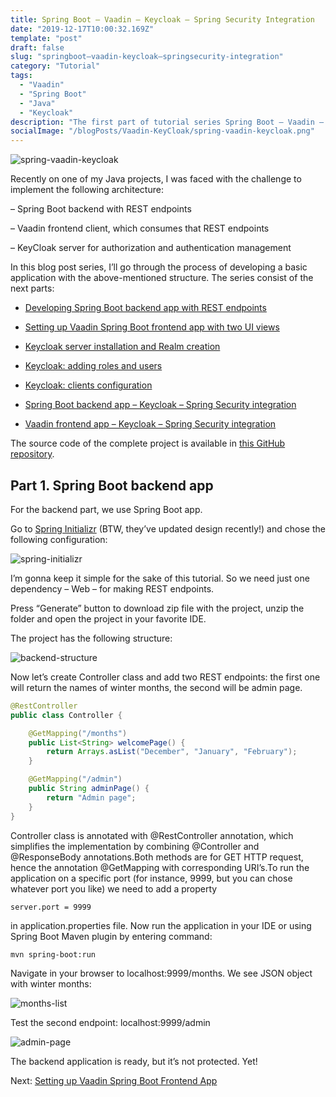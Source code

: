 ```yaml
---
title: Spring Boot – Vaadin – Keycloak – Spring Security Integration
date: "2019-12-17T10:00:32.169Z"
template: "post"
draft: false
slug: "springboot–vaadin-keycloak–springsecurity-integration"
category: "Tutorial"
tags:
  - "Vaadin"
  - "Spring Boot"
  - "Java"
  - "Keycloak"
description: "The first part of tutorial series Spring Boot – Vaadin – Keycloak – Spring Security Integration"
socialImage: "/blogPosts/Vaadin-KeyCloak/spring-vaadin-keycloak.png"
---
```


![spring-vaadin-keycloak](/blogPosts/Vaadin-KeyCloak/spring-vaadin-keycloak.png)

Recently on one of my Java projects, I was faced with the challenge to implement the following architecture:

– Spring Boot backend with REST endpoints

– Vaadin frontend client, which consumes that REST endpoints

– KeyCloak server for authorization and authentication management 

In this blog post series, I’ll go through the process of developing a basic application with the above-mentioned structure. The series consist of the next parts:

* [Developing Spring Boot backend app with REST endpoints](#part-1)

* [Setting up Vaadin Spring Boot frontend app with two UI views](/posts/setting-up-vaadin-spring-boot-frontend-app)

* [Keycloak server installation and Realm creation](/posts/keycloak-server-installation-and-realm-creation)

* [Keycloak: adding roles and users](/posts/keycloak-adding-roles-and-users)

* [Keycloak: clients configuration](/posts/keycloak-clients-configuration)

* [Spring Boot backend app – Keycloak – Spring Security integration]()

* [Vaadin frontend app – Keycloak – Spring Security integration]() 

The source code of the complete project is available in [this GitHub repository](https://github.com/KaterinaLupacheva/spring-boot-vaadin-keycloak-demo).

## Part 1. Spring Boot backend app

For the backend part, we use Spring Boot app. 

Go to [Spring Initializr](https://start.spring.io/) (BTW, they’ve updated design recently!) and chose the following configuration:

![spring-initializr](/blogPosts/Vaadin-KeyCloak/Initializr.JPG)

I’m gonna keep it simple for the sake of this tutorial. So we need just one dependency – Web – for making REST endpoints.

Press “Generate” button to download zip file with the project, unzip the folder and open the project in your favorite IDE.

The project has the following structure:

![backend-structure](/blogPosts/Vaadin-KeyCloak/Backend-structure.JPG)

Now let’s create Controller class and add two REST endpoints: the first one will return the names of winter months, the second will be admin page.

```java
@RestController
public class Controller {

    @GetMapping("/months")
    public List<String> welcomePage() {
        return Arrays.asList("December", "January", "February");
    }

    @GetMapping("/admin")
    public String adminPage() {
        return "Admin page";
    }
}
```

Controller class is annotated with @RestController annotation, which simplifies the implementation by combining @Controller and @ResponseBody annotations.Both methods are for GET HTTP request, hence the annotation @GetMapping with corresponding URI’s.To run the application on a specific port (for instance, 9999, but you can chose whatever port you like) we need to add a property

```
server.port = 9999
```

in application.properties file. Now run the application in your IDE or using Spring Boot Maven plugin by entering command:

```
mvn spring-boot:run
```

Navigate in your browser to localhost:9999/months. We see JSON object with winter months:

![months-list](/blogPosts/Vaadin-KeyCloak/months.JPG)

Test the second endpoint:  localhost:9999/admin

![admin-page](/blogPosts/Vaadin-KeyCloak/admin.JPG)

The backend application is ready, but it’s not protected. Yet!

Next: [Setting up Vaadin Spring Boot Frontend App](/posts/setting-up-vaadin-spring-boot-frontend-app)
